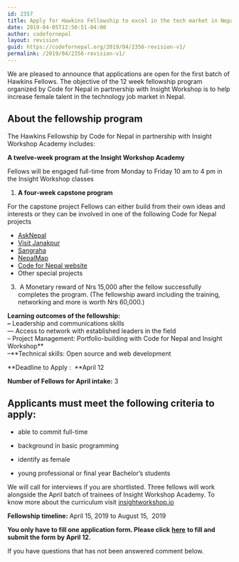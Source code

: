 ```yaml
---
id: 2357
title: Apply for Hawkins Fellowship to excel in the tech market in Nepal
date: 2019-04-05T12:50:51-04:00
author: codefornepal
layout: revision
guid: https://codefornepal.org/2019/04/2356-revision-v1/
permalink: /2019/04/2356-revision-v1/
---
```

<p class="has-drop-cap">
  We are pleased to announce that applications are open for the first batch of Hawkins Fellows. The objective of the 12 week fellowship program organized by Code for Nepal in partnership with Insight Workshop is to help increase female talent in the technology job market in Nepal.
</p>

## **About the fellowship program**

The Hawkins Fellowship by Code for Nepal in partnership with Insight Workshop Academy includes:

**A twelve-week program at the Insight Workshop Academy**

Fellows will be engaged full-time from Monday to Friday 10 am to 4 pm in the Insight Workshop classes

  1. **A four-week capstone program** 

For the capstone project Fellows can either build from their own ideas and interests or they can be involved in one of the following Code for Nepal projects

  * [AskNepal](http://www.asknepal.info)
  * [Visit Janakpur](http://www.visitjanakpur.com)
  * [Sangraha](http://www.sangraha.org)
  * [NepalMap](http://www.nepalmap.org)
  * [Code for Nepal website](https://codefornepal.org)
  * Other special projects

3. &nbsp;A Monetary reward of Nrs 15,000 after the fellow successfully completes the program. (The fellowship award including the training, networking and more is worth Nrs 60,000.)  


**Learning outcomes of the fellowship:  
&#8211;** Leadership and communications skills  
&#8212; Access to network with established leaders in the field  
&#8211; Project Management: Portfolio-building with Code for Nepal and Insight Workshop**  
&#8211;**Technical skills: Open source and web development 

**Deadline to Apply :  **April 12 

**Number of Fellows for April intake:** 3  


## **Applicants must meet the following criteria to apply:**

  * able to commit full-time

  * background in basic programming

  * identify as female

  * young professional or final year Bachelor&#8217;s students

We will call for interviews if you are shortlisted. Three fellows will work alongside the April batch of trainees of Insight Workshop Academy. To know more about the curriculum visit [insightworkshop.io](https://insightworkshop.io/)  


**Fellowship timeline:** April 15, 2019 to August 15, &nbsp;2019  


**You only have to fill one application form. Please click** [**here**](https://docs.google.com/forms/d/1oj_6XQGliqpspHfV0p5YCiwF-3YL2ey6R1ivVMh9P3U/edit) **to fill and submit the form by April 12.**

If you have questions that has not been answered comment below.